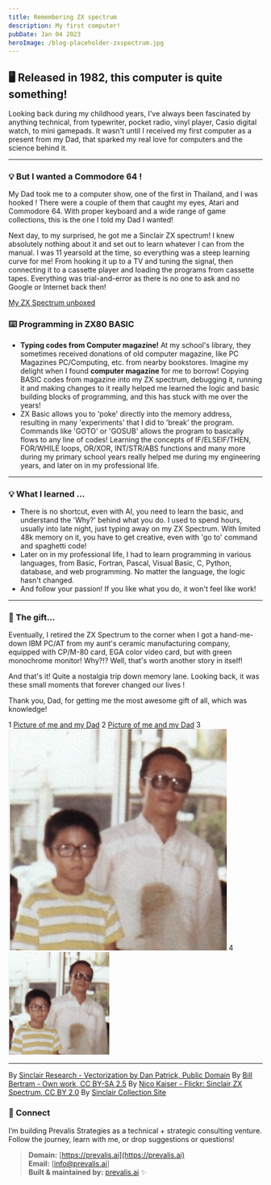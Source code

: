 ```yaml
---
title: Remembering ZX spectrum
description: My first computer!
pubDate: Jan 04 2023
heroImage: /blog-placeholder-zxspectrum.jpg
---
```


## 🖥️ Released in 1982, this computer is quite something!

Looking back during my childhood years, I've always been fascinated by anything technical, from typewriter, pocket radio, vinyl player, Casio digital watch, to mini gamepads. It wasn't until I received my first computer as a present from my Dad, that sparked my real love for computers and the science behind it.

---

### 💡 But I wanted a Commodore 64 !

My Dad took me to a computer show, one of the first in Thailand, and I was hooked ! There were a couple of them that caught my eyes, Atari and Commodore 64. With proper keyboard and a wide range of game collections, this is the one I told my Dad I wanted! 

Next day, to my surprised, he got me a Sinclair ZX spectrum! I knew absolutely nothing about it and set out to learn whatever I can from the manual. I was 11 yearsold at the time, so everything was a steep learning curve for me! From hooking it up to a TV and tuning the signal, then connecting it to a cassette player and loading the programs from cassette tapes. Everything was trial-and-error as there is no one to ask and no Google or Internet back then!

[My ZX Spectrum unboxed](/zxspectrum/ZX_Spectrum_unboxed.jpg "ZX Spectrum in a foam box!")

### ⌨️ Programming in ZX80 BASIC

- **Typing codes from Computer magazine!** At my school's library, they sometimes received donations of old computer magazine, like PC Magazines PC/Computing, etc. from nearby bookstores. Imagine my delight when I found **computer magazine** for me to borrow! Copying BASIC codes from magazine into my ZX spectrum, debugging it, running it and making changes to it really helped me learned the logic and basic building blocks of programming, and this has stuck with me over the years! 
- ZX Basic allows you to 'poke' directly into the memory address, resulting in many 'experiments' that I did to 'break' the program. Commands like 'GOTO' or 'GOSUB' allows the program to basically flows to any line of codes! Learning the concepts of IF/ELSEIF/THEN, FOR/WHILE loops, OR/XOR, INT/STR/ABS functions and many more during my primary school years really helped me during my engineering years, and later on in my professional life.

---

### 💡 What I learned ...

- There is no shortcut, even with AI, you need to learn the basic, and understand the 'Why?' behind what you do. I used to spend hours, usually into late night, just typing away on my ZX Spectrum. With limited 48k memory on it, you have to get creative, even with 'go to' command and spaghetti code!
- Later on in my professional life, I had to learn programming in various languages, from Basic, Fortran, Pascal, Visual Basic, C, Python, database, and web programming. No matter the language, the logic hasn't changed.
- And follow your passion! If you like what you do, it won't feel like work!

---

### 🧭 The gift...

Eventually, I retired the ZX Spectrum to the corner when I got a hand-me-down IBM PC/AT from my aunt's ceramic manufacturing company, equipped with CP/M-80 card, EGA color video card, but with green monochrome monitor! Why?!? Well, that's worth another story in itself!

And that's it! Quite a nostalgia trip down memory lane. Looking back, it was these small moments that forever changed our lives ! 

Thank you, Dad, for getting me the most awesome gift of all, which was knowledge!

1
[Picture of me and my Dad](https://prevalis.ai/blog/zxspectrum-pics/Me&Dad.jpg "Me & My Dad")
2
[Picture of me and my Dad](./zxspectrum-pics/Me&Dad.jpg "Me & My Dad")
3
![Picture of me and my Dad](./zxspectrum/Me&Dad.jpg "Me & My Dad")
4
<img src="./zxspectrum-pics/Me&Dad.jpg" alt="isolated" width="200"/>


---

By [Sinclair Research - Vectorization by Dan Patrick, Public Domain](https://commons.wikimedia.org/w/index.php?curid=122607407)
By [Bill Bertram - Own work, CC BY-SA 2.5](https://commons.wikimedia.org/w/index.php?curid=170050)
By [Nico Kaiser - Flickr: Sinclair ZX Spectrum, CC BY 2.0](https://commons.wikimedia.org/w/index.php?curid=19488365)
By [Sinclair Collection Site](https://www.sinclaircollection.site/?page_id=418)
### 🔗 Connect

I’m building Prevalis Strategies as a technical + strategic consulting venture. Follow the journey, learn with me, or drop suggestions or questions!

> **Domain:** [https://prevalis.ai](https://prevalis.ai)  
> **Email:** [info@prevalis.ai]  
> **Built & maintained by:** [prevalis.ai](https://prevalis.ai) ✨